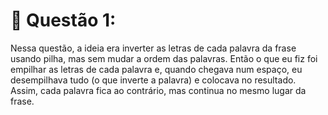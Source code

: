 # 🔹 Questão 1:

Nessa questão, a ideia era inverter as letras de cada palavra da frase usando pilha, mas sem mudar a ordem das palavras. Então o que eu fiz foi empilhar as letras de cada palavra e, quando chegava num espaço, eu desempilhava tudo (o que inverte a palavra) e colocava no resultado. Assim, cada palavra fica ao contrário, mas continua no mesmo lugar da frase.